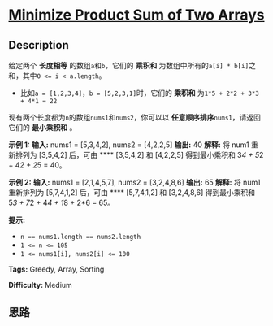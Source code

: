 # [Minimize Product Sum of Two Arrays][title]

## Description

给定两个 **长度相等** 的数组`a`和`b`，它们的 **乘积和** 为数组中所有的`a[i] * b[i]`之和，其中`0 <= i <
a.length`。

  * 比如`a = [1,2,3,4]`，`b = [5,2,3,1]`时，它们的 **乘积和** 为`1*5 + 2*2 + 3*3 + 4*1 = 22`

现有两个长度都为`n`的数组`nums1`和`nums2`，你可以以 **任意顺序排序**`nums1`，请返回它们的 **最小乘积和** 。

**示例 1:**
            **输入:** nums1 = [5,3,4,2], nums2 = [4,2,2,5]    **输出:** 40    **解释:** 将 num1 重新排列为 [3,5,4,2] 后，可由 **** [3,5,4,2] 和 [4,2,2,5] 得到最小乘积和 3*4 + 5*2 + 4*2 + 2*5 = 40。    

**示例 2:**
            **输入:** nums1 = [2,1,4,5,7], nums2 = [3,2,4,8,6]    **输出:** 65    **解释:** 将 num1 重新排列为 [5,7,4,1,2] 后，可由 **** [5,7,4,1,2] 和 [3,2,4,8,6] 得到最小乘积和 5*3 + 7*2 + 4*4 + 1*8 + 2*6 = 65。    

**提示:**

  * `n == nums1.length == nums2.length`
  * `1 <= n <= 105`
  * `1 <= nums1[i], nums2[i] <= 100`


**Tags:** Greedy, Array, Sorting

**Difficulty:** Medium

## 思路

[title]: https://leetcode-cn.com/problems/minimize-product-sum-of-two-arrays
